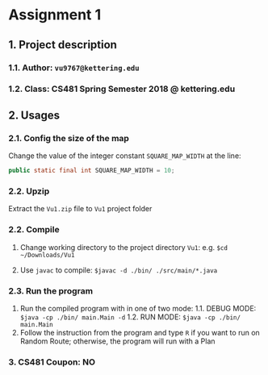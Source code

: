 # Assignment 1
## 1. Project description
###   1.1. Author: `vu9767@kettering.edu`
###   1.2. Class: CS481 Spring Semester 2018 @ kettering.edu
## 2. Usages
###   2.1. Config the size of the map
Change the value of the integer constant `SQUARE_MAP_WIDTH` at the line:
```java
public static final int SQUARE_MAP_WIDTH = 10;
```
###   2.2. Upzip
Extract the `Vu1.zip` file to `Vu1` project folder
###   2.2. Compile
  1. Change working directory to the project directory `Vu1`:
    e.g. `$cd ~/Downloads/Vu1`

  2. Use `javac` to compile:
    `$javac -d ./bin/ ./src/main/*.java`

###   2.3. Run the program
  1. Run the compiled program with in one of two mode:
    1.1. DEBUG MODE: `$java -cp ./bin/ main.Main -d`
    1.2. RUN MODE: `$java -cp ./bin/ main.Main`
  2. Follow the instruction from the program and type `R` if you want to run on Random Route; otherwise, the program will run with a Plan
### 3. CS481 Coupon: NO
